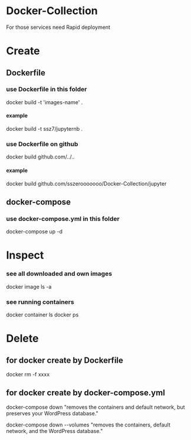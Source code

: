 # Docker-Collection
 For those services need Rapid deployment

# Create

## Dockerfile
### use Dockerfile in this folder
 docker build -t 'images-name' . 
#### example
 docker build -t ssz7/jupyternb . 

### use Dockerfile on github
 docker build github.com/../..
#### example
 docker build github.com/sszerooooooo/Docker-Collection/jupyter

## docker-compose
### use docker-compose.yml in this folder
 docker-compose up -d

# Inspect
### see all downloaded and own images
 docker image ls -a
### see running containers
 docker container ls
 docker ps

# Delete
## for docker create by Dockerfile
 docker rm -f xxxx
## for docker create by docker-compose.yml
 docker-compose down 
"removes the containers and default network, but preserves your WordPress database."

 docker-compose down --volumes 
"removes the containers, default network, and the WordPress database."

